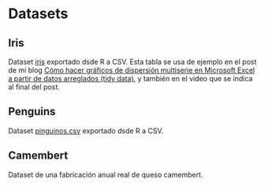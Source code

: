 # Datasets
## Iris
Dataset [iris](https://es.wikipedia.org/wiki/Conjunto_de_datos_flor_iris) exportado dsde R a CSV. Esta tabla se usa de ejemplo en el post de mi blog [Cómo hacer gráficos de dispersión multiserie en Microsoft Excel a partir de datos arreglados (tidy data)](https://juanriera.github.io/blog/posts/excel-xy/), y también en el video que se indica al final del post.

## Penguins
Dataset [pinguinos.csv](https://allisonhorst.github.io/palmerpenguins/) exportado dsde R a CSV. 

## Camembert
Dataset de una fabricación anual real de queso camembert.
